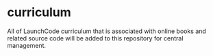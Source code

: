 # curriculum
All of LaunchCode curriculum that is associated with online books and related source code will be added to this repository for central management.
